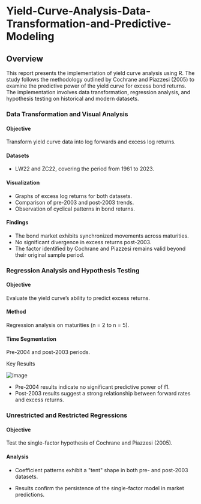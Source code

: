 # Yield-Curve-Analysis-Data-Transformation-and-Predictive-Modeling

## Overview

This report presents the implementation of yield curve analysis using R. The study follows the methodology outlined by Cochrane and Piazzesi (2005) to examine the predictive power of the yield curve for excess bond returns. The implementation involves data transformation, regression analysis, and hypothesis testing on historical and modern datasets.

### Data Transformation and Visual Analysis
#### Objective

Transform yield curve data into log forwards and excess log returns.

#### Datasets

- LW22 and ZC22, covering the period from 1961 to 2023.

#### Visualization

- Graphs of excess log returns for both datasets.
- Comparison of pre-2003 and post-2003 trends.
- Observation of cyclical patterns in bond returns.

#### Findings

- The bond market exhibits synchronized movements across maturities.
- No significant divergence in excess returns post-2003.
- The factor identified by Cochrane and Piazzesi remains valid beyond their original sample period.

### Regression Analysis and Hypothesis Testing

#### Objective

Evaluate the yield curve’s ability to predict excess returns.

#### Method

Regression analysis on maturities (n = 2 to n = 5).

#### Time Segmentation

Pre-2004 and post-2003 periods.

Key Results

![image](https://github.com/user-attachments/assets/e84d2ff3-5f99-4f5c-8241-bec5a6581ee8)

- Pre-2004 results indicate no significant predictive power of f1.
- Post-2003 results suggest a strong relationship between forward rates and excess returns.


### Unrestricted and Restricted Regressions

#### Objective

Test the single-factor hypothesis of Cochrane and Piazzesi (2005).

#### Analysis

- Coefficient patterns exhibit a "tent" shape in both pre- and post-2003 datasets.

- Results confirm the persistence of the single-factor model in market predictions.


